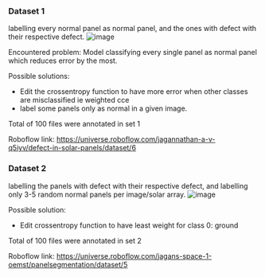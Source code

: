 ### Dataset 1
labelling every normal panel as normal panel, and the ones with defect with their respective defect.
![image](https://user-images.githubusercontent.com/98120916/221427183-933e7ca8-f7d8-4df2-8b44-e169dd679664.png)

Encountered problem: Model classifying every single panel as normal panel which reduces error by the most.

Possible solutions:
- Edit the crossentropy function to have more error when other classes are misclassified ie weighted cce
- label some panels only as normal in a given image.

Total of 100 files were annotated in set 1

Roboflow link: https://universe.roboflow.com/jagannathan-a-v-q5iyv/defect-in-solar-panels/dataset/6

### Dataset 2
labelling the panels with defect with their respective defect, and labelling only 3-5 random normal panels per image/solar array.
![image](https://user-images.githubusercontent.com/98120916/221427384-785cd5b5-b0ca-4aa0-8046-1eba48880513.png)

Possible solution:
- Edit crossentropy function to have least weight for class 0: ground

Total of 100 files were annotated in set 2

Roboflow link: https://universe.roboflow.com/jagans-space-1-oemst/panelsegmentation/dataset/5
